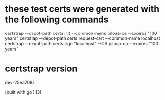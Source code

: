 

# these test certs were generated with the following commands

certstrap --depot-path certs init --common-name pilosa-ca --expires "100 years"
certstrap --depot-path certs request-cert --common-name localhost
certstrap --depot-path certs sign "localhost" --CA pilosa-ca --expires "100 years"

# certstrap version
dev-25ea708a

(built with go 1.13)
